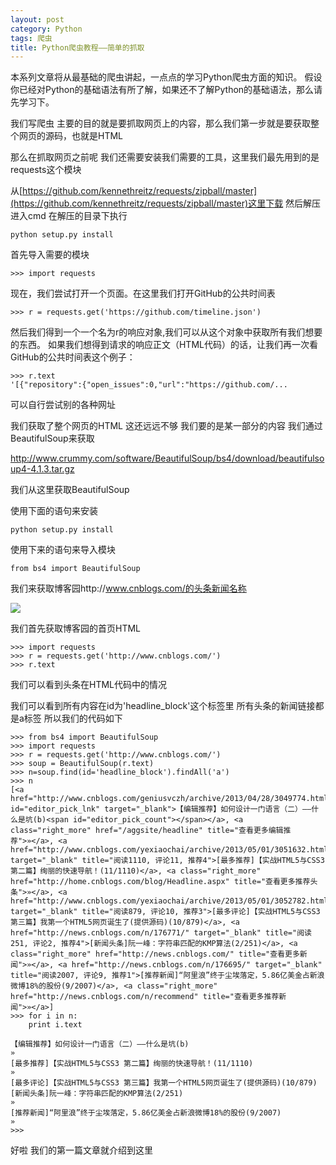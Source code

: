 ```yaml
---
layout: post
category: Python
tags: 爬虫
title: Python爬虫教程——简单的抓取
---
```

本系列文章将从最基础的爬虫讲起，一点点的学习Python爬虫方面的知识。
假设你已经对Python的基础语法有所了解，如果还不了解Python的基础语法，那么请先学习下。

我们写爬虫 主要的目的就是要抓取网页上的内容，那么我们第一步就是要获取整个网页的源码，也就是HTML

那么在抓取网页之前呢 我们还需要安装我们需要的工具，这里我们最先用到的是 requests这个模块

从[https://github.com/kennethreitz/requests/zipball/master](https://github.com/kennethreitz/requests/zipball/master)这里下载 然后解压 进入cmd 在解压的目录下执行

	python setup.py install
首先导入需要的模块

	>>> import requests

现在，我们尝试打开一个页面。在这里我们打开GitHub的公共时间表

	>>> r = requests.get('https://github.com/timeline.json')
然后我们得到一个一个名为r的响应对象,我们可以从这个对象中获取所有我们想要的东西。
如果我们想得到请求的响应正文（HTML代码）的话，让我们再一次看GitHub的公共时间表这个例子：

	>>> r.text
	'[{"repository":{"open_issues":0,"url":"https://github.com/...

可以自行尝试别的各种网址

我们获取了整个网页的HTML 这还远远不够  我们要的是某一部分的内容 我们通过BeautifulSoup来获取

[http://www.crummy.com/software/BeautifulSoup/bs4/download/beautifulsoup4-4.1.3.tar.gz ](http://www.crummy.com/software/BeautifulSoup/bs4/download/beautifulsoup4-4.1.3.tar.gz)

我们从这里获取BeautifulSoup

使用下面的语句来安装

	python setup.py install
使用下来的语句来导入模块

	from bs4 import BeautifulSoup
我们来获取博客园http://www.cnblogs.com/的头条新闻名称

![](http://bcs.duapp.com/blog-pyiner/QQ%E6%88%AA%E5%9B%BE20130814164138.png?sign=MBO:528b10b38a1b368b5a572d8d459f541b:g29Jq0MxcAXZbWH85FO66EhqNlY%3D)

我们首先获取博客园的首页HTML

	>>> import requests
	>>> r = requests.get('http://www.cnblogs.com/')
	>>> r.text
我们可以看到头条在HTML代码中的情况

我们可以看到所有内容在id为'headline_block'这个标签里 所有头条的新闻链接都是a标签 所以我们的代码如下
	
	>>> from bs4 import BeautifulSoup
	>>> import requests
	>>> r = requests.get('http://www.cnblogs.com/')
	>>> soup = BeautifulSoup(r.text)
	>>> n=soup.find(id='headline_block').findAll('a')
	>>> n
	[<a href="http://www.cnblogs.com/geniusvczh/archive/2013/04/28/3049774.html" id="editor_pick_lnk" target="_blank">【编辑推荐】如何设计一门语言（二）——什么是坑(b)<span id="editor_pick_count"></span></a>, <a class="right_more" href="/aggsite/headline" title="查看更多编辑推荐">»</a>, <a href="http://www.cnblogs.com/yexiaochai/archive/2013/05/01/3051632.html" target="_blank" title="阅读1110, 评论11, 推荐4">[最多推荐]【实战HTML5与CSS3 第二篇】绚丽的快速导航！(11/1110)</a>, <a class="right_more" href="http://home.cnblogs.com/blog/Headline.aspx" title="查看更多推荐头条">»</a>, <a href="http://www.cnblogs.com/yexiaochai/archive/2013/05/01/3052782.html" target="_blank" title="阅读879, 评论10, 推荐3">[最多评论]【实战HTML5与CSS3 第三篇】我第一个HTML5网页诞生了(提供源码)(10/879)</a>, <a href="http://news.cnblogs.com/n/176771/" target="_blank" title="阅读251, 评论2, 推荐4">[新闻头条]阮一峰：字符串匹配的KMP算法(2/251)</a>, <a class="right_more" href="http://news.cnblogs.com/" title="查看更多新闻">»</a>, <a href="http://news.cnblogs.com/n/176695/" target="_blank" title="阅读2007, 评论9, 推荐1">[推荐新闻]“阿里浪”终于尘埃落定，5.86亿美金占新浪微博18%的股份(9/2007)</a>, <a class="right_more" href="http://news.cnblogs.com/n/recommend" title="查看更多推荐新闻">»</a>]
	>>> for i in n:
		print i.text
	
	【编辑推荐】如何设计一门语言（二）——什么是坑(b)
	»
	[最多推荐]【实战HTML5与CSS3 第二篇】绚丽的快速导航！(11/1110)
	»
	[最多评论]【实战HTML5与CSS3 第三篇】我第一个HTML5网页诞生了(提供源码)(10/879)
	[新闻头条]阮一峰：字符串匹配的KMP算法(2/251)
	»
	[推荐新闻]“阿里浪”终于尘埃落定，5.86亿美金占新浪微博18%的股份(9/2007)
	»
	>>> 
好啦 我们的第一篇文章就介绍到这里